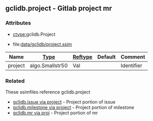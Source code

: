 ## gclidb.project - Gitlab project mr


### Attributes
<a href="#attributes"></a>
* [ctype:](/txt/ssimdb/dmmeta/ctype.md)gclidb.Project

* file:[data/gclidb/project.ssim](/data/gclidb/project.ssim)

|Name|[Type](/txt/ssimdb/dmmeta/ctype.md)|[Reftype](/txt/ssimdb/dmmeta/reftype.md)|Default|Comment|
|---|---|---|---|---|
|project|algo.Smallstr50|Val||Identifier|

### Related
<a href="#related"></a>
These ssimfiles reference gclidb.project

* [gclidb.issue via project](/txt/ssimdb/gclidb/issue.md) - Project portion of issue 
* [gclidb.milestone via project](/txt/ssimdb/gclidb/milestone.md) - Project portion of milestone 
* [gclidb.mr via proj](/txt/ssimdb/gclidb/mr.md) - Project portion of mr

